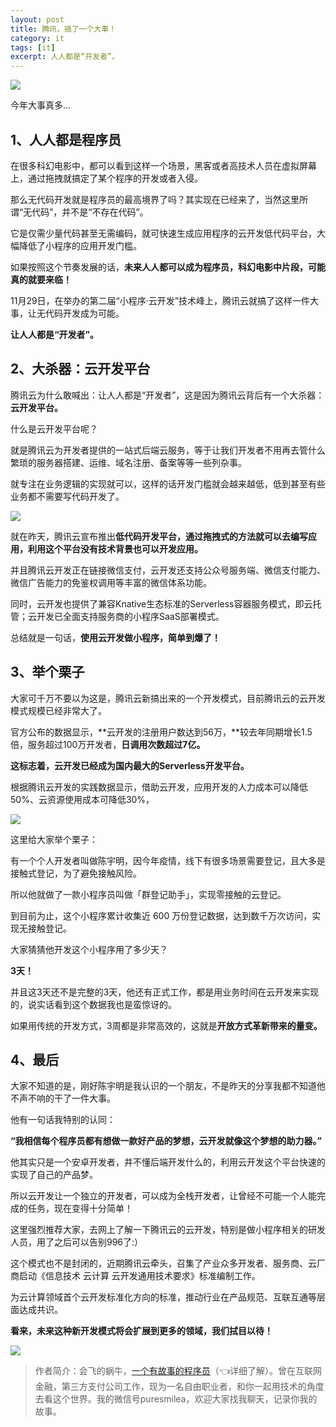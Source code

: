 ```yaml
---
layout: post
title: 腾讯，搞了一个大事！
category: it
tags: [it]
excerpt: 人人都是“开发者”。
---
```


![](http://favorites.ren/assets/images/2020/it/tengxun/tengxun01.jpg) 

今年大事真多...

## 1、人人都是程序员

在很多科幻电影中，都可以看到这样一个场景，黑客或者高技术人员在虚拟屏幕上，通过拖拽就搞定了某个程序的开发或者入侵。

那么无代码开发就是程序员的最高境界了吗？其实现在已经来了，当然这里所谓“无代码”，并不是“不存在代码”。

它是仅需少量代码甚至无需编码，就可快速生成应用程序的云开发低代码平台，大幅降低了小程序的应用开发门槛。

如果按照这个节奏发展的话，**未来人人都可以成为程序员，科幻电影中片段，可能真的就要来临！**

11月29日，在举办的第二届“小程序·云开发”技术峰上，腾讯云就搞了这样一件大事，让无代码开发成为可能。

**让人人都是“开发者”。**

## 2、大杀器：云开发平台

腾讯云为什么敢喊出：让人人都是“开发者”，这是因为腾讯云背后有一个大杀器：**云开发平台。**

什么是云开发平台呢？

就是腾讯云为开发者提供的一站式后端云服务，等于让我们开发者不用再去管什么繁琐的服务器搭建、运维、域名注册、备案等等一些列杂事。

就专注在业务逻辑的实现就可以，这样的话开发门槛就会越来越低，低到甚至有些业务都不需要写代码开发了。

![](http://favorites.ren/assets/images/2020/it/tengxun/tengxun02.jpg) 

就在昨天，腾讯云宣布推出**低代码开发平台，**通过拖拽式的方法就可以去编写应用，利用这个平台**没有技术背景也可以开发应用。**

并且腾讯云开发正在链接微信支付，云开发还支持公众号服务端、微信支付能力、微信广告能力的免鉴权调用等丰富的微信体系功能。

同时，云开发也提供了兼容Knative生态标准的Serverless容器服务模式，即云托管；云开发已全面支持服务商的小程序SaaS部署模式。

总结就是一句话，**使用云开发做小程序，简单到爆了！**

## 3、举个栗子

大家可千万不要以为这是，腾讯云新搞出来的一个开发模式，目前腾讯云的云开发模式规模已经非常大了。

官方公布的数据显示，**云开发的注册用户数达到56万，**较去年同期增长1.5倍，服务超过100万开发者，**日调用次数超过7亿。**

**这标志着，云开发已经成为国内最大的Serverless开发平台。**

根据腾讯云开发的实践数据显示，借助云开发，应用开发的人力成本可以降低50%、云资源使用成本可降低30%，

![](http://favorites.ren/assets/images/2020/it/tengxun/tengxun03.jpg) 

这里给大家举个栗子：

有一个个人开发者叫做陈宇明，因今年疫情，线下有很多场景需要登记，且大多是接触式登记，为了避免接触风险。

所以他就做了一款小程序员叫做「群登记助手」，实现零接触的云登记。

到目前为止，这个小程序累计收集近 600 万份登记数据，达到数千万次访问，实现无接触登记。

大家猜猜他开发这个小程序用了多少天？

**3天！**

并且这3天还不是完整的3天，他还有正式工作，都是用业务时间在云开发来实现的，说实话看到这个数据我也是蛮惊讶的。

如果用传统的开发方式，3周都是非常高效的，这就是**开放方式革新带来的量变。**

## 4、最后

大家不知道的是，刚好陈宇明是我认识的一个朋友，不是昨天的分享我都不知道他不声不响的干了一件大事。

他有一句话我特别的认同：

**“我相信每个程序员都有想做一款好产品的梦想，云开发就像这个梦想的助力器。”**

他其实只是一个安卓开发者，并不懂后端开发什么的，利用云开发这个平台快速的实现了自己的产品梦。

所以云开发让一个独立的开发者，可以成为全栈开发者，让曾经不可能一个人能完成的任务，现在变得十分简单！

这里强烈推荐大家，去网上了解一下腾讯云的云开发，特别是做小程序相关的研发人员，用了之后可以告别996了:）

这个模式也不是封闭的，近期腾讯云牵头，召集了产业众多开发者、服务商、云厂商启动《信息技术 云计算 云开发通用技术要求》标准编制工作。

为云计算领域首个云开发标准化方向的标准，推动行业在产品规范、互联互通等层面达成共识。

**看来，未来这种新开发模式将会扩展到更多的领域，我们拭目以待！**

![](http://favorites.ren/assets/images/2020/it/tengxun/tengxun04.jpg) 

>作者简介：会飞的蜗牛，[一个有故事的程序员](https://mp.weixin.qq.com/s/bPk_-DcGF_7lTDoR1pKqVg)（👈详细了解）。曾在互联网金融，第三方支付公司工作，现为一名自由职业者，和你一起用技术的角度去看这个世界。我的微信号puresmilea，欢迎大家找我聊天，记录你我的故事。
